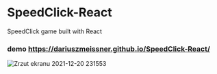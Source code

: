 # SpeedClick-React
SpeedClick game built with React

### demo https://dariuszmeissner.github.io/SpeedClick-React/

![Zrzut ekranu 2021-12-20 231553](https://user-images.githubusercontent.com/59477908/146839917-a2a9c26f-9050-40ba-80b6-331a38634bb4.jpg)
